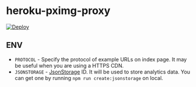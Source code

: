 # heroku-pximg-proxy

[![Deploy](https://www.herokucdn.com/deploy/button.svg)](https://heroku.com/deploy)

## ENV

- `PROTOCOL` - Specify the protocol of example URLs on index page. It may be useful when you are using a HTTPS CDN.
- `JSONSTORAGE` - [JsonStorage](https://jsonstorage.net/) ID. It will be used to store analytics data. You can get one by running `npm run create:jsonstorage` on local.
